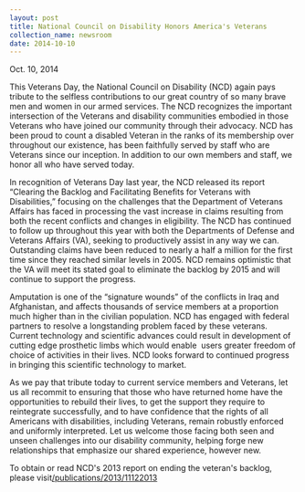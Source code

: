 ```yaml
---
layout: post
title: National Council on Disability Honors America's Veterans
collection_name: newsroom
date: 2014-10-10
---
```

O﻿ct. 10, 2014

This Veterans Day, the National Council on Disability (NCD) again pays tribute to the selfless contributions to our great country of so many brave men and women in our armed services. The NCD recognizes the important intersection of the Veterans and disability communities embodied in those Veterans who have joined our community through their advocacy. NCD has been proud to count a disabled Veteran in the ranks of its membership over throughout our existence, has been faithfully served by staff who are Veterans since our inception. In addition to our own members and staff, we honor all who have served today.

In recognition of Veterans Day last year, the NCD released its report “Clearing the Backlog and Facilitating Benefits for Veterans with Disabilities,” focusing on the challenges that the Department of Veterans Affairs has faced in processing the vast increase in claims resulting from both the recent conflicts and changes in eligibility. The NCD has continued to follow up throughout this year with both the Departments of Defense and Veterans Affairs (VA), seeking to productively assist in any way we can. Outstanding claims have been reduced to nearly a half a million for the first time since they reached similar levels in 2005. NCD remains optimistic that the VA will meet its stated goal to eliminate the backlog by 2015 and will continue to support the progress.

Amputation is one of the “signature wounds” of the conflicts in Iraq and Afghanistan, and affects thousands of service members at a proportion much higher than in the civilian population. NCD has engaged with federal partners to resolve a longstanding problem faced by these veterans. Current technology and scientific advances could result in development of cutting edge prosthetic limbs which would enable  users greater freedom of choice of activities in their lives. NCD looks forward to continued progress in bringing this scientific technology to market.

As we pay that tribute today to current service members and Veterans, let us all recommit to ensuring that those who have returned home have the opportunities to rebuild their lives, to get the support they require to reintegrate successfully, and to have confidence that the rights of all Americans with disabilities, including Veterans, remain robustly enforced and uniformly interpreted. Let us welcome those facing both seen and unseen challenges into our disability community, helping forge new relationships that emphasize our shared experience, however new.

To obtain or read NCD's 2013 report on ending the veteran's backlog, please visit[/publications/2013/11122013](https://www.ncd.gov/publications/2013/11122013)